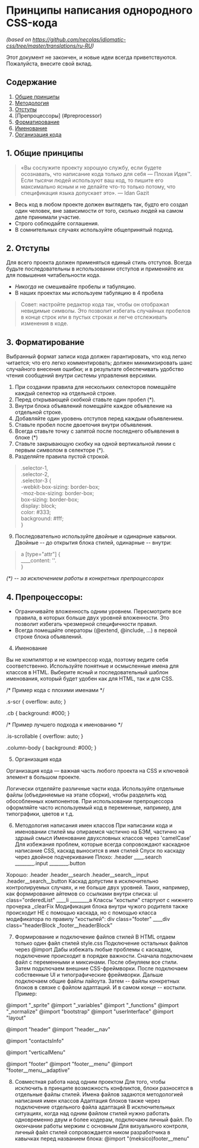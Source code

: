 # Принципы написания однородного CSS-кода
_(based on https://github.com/necolas/idiomatic-css/tree/master/translations/ru-RU)_

Этот документ не закончен, и новые идеи всегда приветствуются. Пожалуйста, внесите свой вклад.

## Содержание

1. [Общие принципы](#general-principles)
2. [Методология](#metodology)
3. [Отступы](#whitespace)
4. [Препроцессоры] (#preprocessor)
5. [Форматирование](#format)
6. [Именование](#naming)
8. [Организация кода](#organization)

<a name="general-principles"></a>
## 1. Общие принципы

> «Вы сослужите проекту хорошую службу, если будете осознавать, что написание
> кода только для себя — Плохая Идея™. Если тысячи людей используют ваш код, то
> пишите его максимально ясным и не делайте что-то только потому, что
> спецификация языка допускает это». — Idan Gazit

* Весь код в любом проекте должен выглядеть так, будто его создал один человек,
  вне зависимости от того, сколько людей на самом деле принимали участие.
* Строго соблюдайте соглашения.
* В сомнительных случаях используйте общепринятый подход.

<a name="whitespace"></a>
## 2. Отступы

Для всего проекта должен применяться единый стиль отступов. Всегда будьте последовательны в использовании отступов и применяйте их для повышения читабельности кода.

* _Никогда_ не смешивайте пробелы и табуляцию.
* В наших проектах мы используем табуляцию в 4 пробела  

> Совет: настройте редактор кода так, чтобы он отображал невидимые символы. 
> Это позволит избегать случайных пробелов в конце строк или в пустых строках и легче отслеживать изменения в коде.

<a name="format"></a>
## 3. Форматирование

Выбранный формат записи кода должен гарантировать, что код легко читается; что его легко комментировать; должен минимизировать шанс случайного внесения ошибки; и в результате обеспечивать удобство чтения сообщений внутри системы управления версиями.

1. При создании правила для нескольких селекторов помещайте каждый селектор на отдельной строке.  
2. Перед открывающей скобкой ставьте один пробел (*).  
3. Внутри блока объявлений помещайте каждое объявление на отдельной строке.  
4. Добавляйте один уровень отступов перед каждым объявлением.  
5. Ставьте пробел после двоеточия внутри объявления.  
6. Всегда ставьте точку с запятой после последнего объявления в блоке (*)  
7. Ставьте закрывающую скобку на одной вертикальной линии с первым символом в селекторе (*).  
8. Разделяйте правила пустой строкой.  

> .selector-1,  
> .selector-2,  
> .selector-3 {  
>     -webkit-box-sizing: border-box;  
>     -moz-box-sizing: border-box;  
>     box-sizing: border-box;  
>     display: block;  
>     color: #333;  
>     background: #fff;  
}


9. Последовательно используйте двойные и одинарные кавычки. Двойные -- до открытия блока стилей, одинарные -- внутри:  
> a [type="attr"] {  
> ____content: ''.  
> }

_(*) -- за исключением работы в конкретных препроцессорах_

<a name="preprocessor"></a>
## 4. Препроцессоры:

* Ограничивайте вложенность одним уровнем. Пересмотрите все правила, в которых больше двух уровней вложенности. Это позволит избегать чрезмерной специфичности правил.  
* Всегда помещайте операторы (@extend, @include, ...) в первой строке блока объявлений.  

4. Именование

Вы не компилятор и не компрессор кода, поэтому ведите себя соответственно.
Используйте понятные и осмысленные имена для классов в HTML. Выберите ясный и последовательный шаблон именования, который будет удобен как для HTML, так и для CSS.

/* Пример кода с плохими именами */

.s-scr {
    overflow: auto;
}

.cb {
    background: #000;
}

/* Пример лучшего подхода к именованию */

.is-scrollable {
    overflow: auto;
}

.column-body {
    background: #000;
}

5. Организация кода

Организация кода — важная часть любого проекта на CSS и ключевой элемент в большом проекте.

Логически отделяйте различные части кода.
Используйте отдельные файлы (объединяемые на этапе сборки), чтобы разделить код обособленных компонентов.
При использовании препроцессора оформляйте часто используемый код в переменные, например, для типографики, цветов и т.д.


6. Методология написания имен классов
При написании кода и именовании стилей мы опираемся частично на БЭМ, частично на здраый смысл
Именование двухсловных классов через 'camelCase'
Для избежания проблем, которые всегда сопровождают каскадное написание CSS, каскад выносится в имя стилей
Спуск по каскаду через двойное подчеркивание
Плохо:
.header
____.search
________.input
________.button

Хорошо:
.header
.header__search
.header__search__input
.header__search__button
Каскад допустим в исключительно контролируемых случаях, и не больше двух уровней. Таких, например, как формирование айтемов со ссылками внутри списка:
ul class="orderedList"
____li
________a
Классы "костыли" стартуют с нижнего прочерка
_clearFix
Модификация блока внутри чужого родителя также происходит НЕ с помощью каскада, но с помощью класса модификатора по правилу "костылей":
div class="footer"
____div class="headerBlock _footer__headerBlock"

7. Формирование и подключение файлов стилей
В HTML отдаем только один файл стилей style.css
Подключение остальных файлов через @import
Дабы избежать любые проблемы с каскадом, подключение происходит в порядке важности. Сначала подключаем файл с переменными и миксинами. После обнуляем все стили. Затем подключаем внешние CSS-фреймворки. После подключаем собственные UI и типографические фреймворки. Дальше подключаем общие файлы лайоута. Затем -- файлы конкретных блоков в связке с файлом адаптаций. И в самом конце -- костыли.
Пример:

@import "_sprite"
@import "_variables"
@import "_functions"
@import "_normalize"
@import "bootstrap"
@import "userInterface"
@import "layout"

@import "header"
@import "header__nav"

@import "contactsInfo"

@import "verticalMenu"


@import "footer"
@import "footer__menu"
@import "footer__menu__adaptive"

8. Совместная работа наод одним проектом
Для того, чтобы исключить в принципе возможность конфликтов, блоки разносятся в отдельные файлы стилей. Имена файлов задаются методологией написания имен классов
Адаптация блоков также через подключение отдельного файла адаптаций
В исключительных ситуациях, когда над одним файлом стилей нужно работать одновременно двум и более кодерам, подключаем личный файл. По окончании работы мержим с основным
Для визуального контроля, личный файл стилей сопровождается ником разработчика в кавычках перед названием блока:
@import "(meksico)footer__menu"
